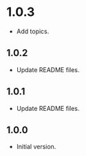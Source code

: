 # 1.0.3

- Add topics.

## 1.0.2

- Update README files.

## 1.0.1

- Update README files.

## 1.0.0

- Initial version.
